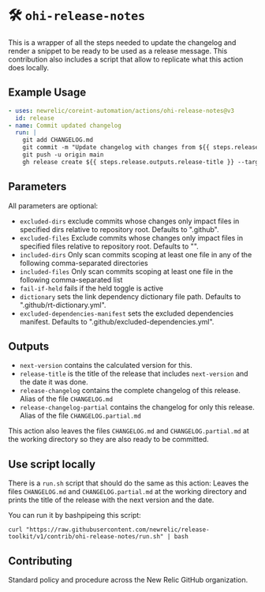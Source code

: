 # 🛠️ `ohi-release-notes`

This is a wrapper of all the steps needed to update the changelog and render a snippet to be ready to be used as a release message. This contribution also includes a script that allow to replicate what this action does locally.

## Example Usage

```yaml
- uses: newrelic/coreint-automation/actions/ohi-release-notes@v3
  id: release
- name: Commit updated changelog
  run: |
    git add CHANGELOG.md
    git commit -m "Update changelog with changes from ${{ steps.release.outputs.next-version }}"
    git push -u origin main
    gh release create ${{ steps.release.outputs.release-title }} --target $(git rev-parse HEAD) --notes-file CHANGELOG.partial.md
```

## Parameters

All parameters are optional:
  * `excluded-dirs` exclude commits whose changes only impact files in specified dirs relative to repository root. Defaults to ".github".
  * `excluded-files` Exclude commits whose changes only impact files in specified files relative to repository root. Defaults to "".
  * `included-dirs` Only scan commits scoping at least one file in any of the following comma-separated directories
  * `included-files` Only scan commits scoping at least one file in the following comma-separated list
  * `fail-if-held` fails if the held toggle is active
  * `dictionary` sets the link dependency dictionary file path. Defaults to ".github/rt-dictionary.yml".
  * `excluded-dependencies-manifest` sets the excluded dependencies manifest. Defaults to ".github/excluded-dependencies.yml".

## Outputs

  * `next-version` contains the calculated version for this.
  * `release-title` is the title of the release that includes `next-version` and the date it was done.
  * `release-changelog` contains the complete changelog of this release. Alias of the file `CHANGELOG.md`
  * `release-changelog-partial` contains the changelog for only this release. Alias of the file `CHANGELOG.partial.md`

This action also leaves the files `CHANGELOG.md` and `CHANGELOG.partial.md` at the working directory so they are also ready to be committed.

## Use script locally
There is a `run.sh` script that should do the same as this action: Leaves the files `CHANGELOG.md` and `CHANGELOG.partial.md` at the working directory and prints the title of the release with the next version and the date.

You can run it by bashpipeing this script:
```shell
curl "https://raw.githubusercontent.com/newrelic/release-toolkit/v1/contrib/ohi-release-notes/run.sh" | bash
```

## Contributing

Standard policy and procedure across the New Relic GitHub organization.
